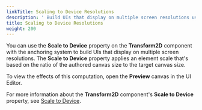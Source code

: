 ```yaml
---
linkTitle: Scaling to Device Resolutions
description: ' Build UIs that display on multiple screen resolutions using the Scale to Device property in the Open 3D Engine UI Editor. '
title: Scaling to Device Resolutions
weight: 200
---
```


You can use the **Scale to Device** property on the **Transform2D** component with the anchoring system to build UIs that display on multiple screen resolutions. The **Scale to Device** property applies an element scale that's based on the ratio of the authored canvas size to the target canvas size.

To view the effects of this computation, open the **Preview** canvas in the UI Editor.

For more information about the **Transform2D** component's **Scale to Device** property, see [Scale to Device](../components/transform/transform-scale).
